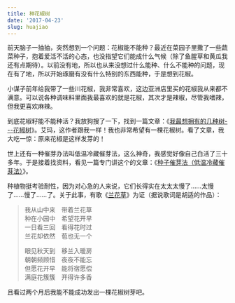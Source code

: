 ```yaml
---
title: 种花椒树
date: '2017-04-23'
slug: huajiao
---
```


前天脑子一抽抽，突然想到一个问题：花椒能不能种？最近在菜园子里撒了一些蔬菜种子，抱着爱活不活的心态，也没指望它们能成什么气候（除了鱼腥草和黄瓜我还有点期待）。以前没有地，所以也从来没想过什么能种、什么不能种的问题，现在有了地，所以开始琢磨有没有什么特别的东西能种，于是想到花椒。

小谋子前年给我带了一些川花椒，我非常喜欢，这边亚洲店里买的花椒我从来都不满意。可以说各种调味料里面我最喜欢的就是花椒，其次才是辣椒，尽管我嗜辣，但我更喜欢麻辣。

到底花椒籽能不能种活？我放狗搜了一下，找到一篇文章：《[我最想拥有的几种树---花椒树](http://blog.wenxuecity.com/myblog/68651/201503/31911.html)》。艾玛，这作者跟我一样！我也非常希望有一棵花椒树。看了文章，我大吃一惊：原来花椒是这样发芽的！

世上还有一种催芽办法叫低温冷藏催芽法，这么神奇，我感觉好像自己白活了三十多年。于是接着找资料，看见一篇专门讲这个的文章：《[种子催芽法（低温冷藏催芽法）](https://fannie2924.nidbox.com/diary/read/8250001)》。

种植物挺考验耐性，因为对心急的人来说，它们长得实在太太太慢了……太慢了……慢了……了。关于此事，有歌《[兰花草](http://music.163.com/#/m/song?id=117492)》为证（据说歌词是胡适的作品）：

> 我从山中来　带着兰花草  
> 种在小园中　希望花开早  
> 一日看三回　看得花时过  
> 兰花却依然　苞也无一个  
> 
> 眼见秋天到　移兰入暖房  
朝朝频顾惜　夜夜不能忘  
但愿花开早　能将宿愿偿  
满庭花簇簇　开得许多香

且看过两个月后我能不能成功发出一棵花椒树芽吧。
